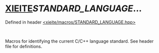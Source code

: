 # [XIEITE](../macros.md)_STANDARD_LANGUAGE_...
Defined in header [<xieite/macros/STANDARD_LANGUAGE.hpp>](../../include/xieite/macros/STANDARD_LANGUAGE.hpp)

<br/>

Macros for identifying the current C/C++ language standard. See header file for definitions.
